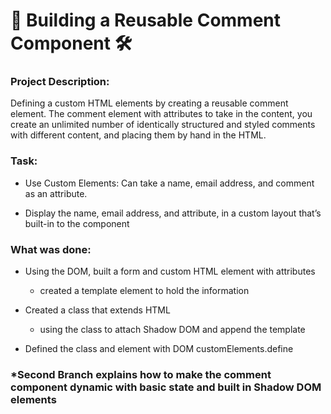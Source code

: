 # 🔨 Building a Reusable Comment Component 🛠

### Project Description:

Defining a custom HTML elements by creating a reusable comment element.  The comment element with attributes to take in the content, you create an unlimited number of identically structured and styled comments with different content, and placing them by hand in the HTML. 

### Task: 



 - Use Custom Elements: Can take a name, email address, and  comment as an attribute.

- Display the name, email address, and attribute, in a custom layout that’s built-in to the component

### What was done: 

- Using the DOM, built a form and custom HTML element with attributes
    - created a template element to hold the information 

- Created a class that extends HTML 
    - using the class to attach Shadow DOM and append the template

- Defined the class and element with DOM customElements.define


### *Second Branch explains how to make the comment component dynamic with basic state and built in Shadow DOM elements 